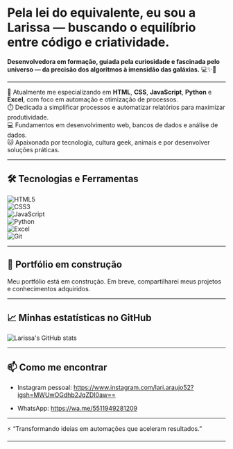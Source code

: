 # Pela lei do equivalente, eu sou a Larissa — buscando o equilíbrio entre código e criatividade.

**Desenvolvedora em formação, guiada pela curiosidade e fascinada pelo universo — da precisão dos algoritmos à imensidão das galáxias.** 💻✨🌌

---

🌱 Atualmente me especializando em **HTML**, **CSS**, **JavaScript**, **Python** e **Excel**, com foco em automação e otimização de processos.  
⏱️ Dedicada a simplificar processos e automatizar relatórios para maximizar produtividade.  
💻 Fundamentos em desenvolvimento web, bancos de dados e análise de dados.  
🐱 Apaixonada por tecnologia, cultura geek, animais e por desenvolver soluções práticas.

---

## 🛠️ Tecnologias e Ferramentas

![HTML5](https://img.shields.io/badge/HTML5-E34F26?style=for-the-badge&logo=html5&logoColor=white)  
![CSS3](https://img.shields.io/badge/CSS3-1572B6?style=for-the-badge&logo=css3&logoColor=white)  
![JavaScript](https://img.shields.io/badge/JavaScript-F7DF1E?style=for-the-badge&logo=javascript&logoColor=black)  
![Python](https://img.shields.io/badge/Python-3776AB?style=for-the-badge&logo=python&logoColor=white)  
![Excel](https://img.shields.io/badge/Microsoft_Excel-217346?style=for-the-badge&logo=microsoft-excel&logoColor=white)  
![Git](https://img.shields.io/badge/Git-F05032?style=for-the-badge&logo=git&logoColor=white)

---

## 🚧 Portfólio em construção

Meu portfólio está em construção. Em breve, compartilharei meus projetos e conhecimentos adquiridos.

---

## 📈 Minhas estatísticas no GitHub

![Larissa's GitHub stats](https://github-readme-stats.vercel.app/api?username=LarissaAraujo-Codes&show_icons=true&theme=dracula)

---

## 📫 Como me encontrar


- Instagram pessoal: https://www.instagram.com/lari.araujo52?igsh=MWUwOGdhb2JqZDI0aw==

- WhatsApp: https://wa.me/5511949281209

<!--- 
- LinkedIn: [SeuLinkedIn](https://www.linkedin.com/in/seulinkedin)  
- Twitter: [@seutwitter](https://twitter.com/seutwitter) 
- Instagram profissional: [@Lari.Araujo52](https://instagram.com/seuinstagram) 
--> 



---

⚡ “Transformando ideias em automações que aceleram resultados.”

---

